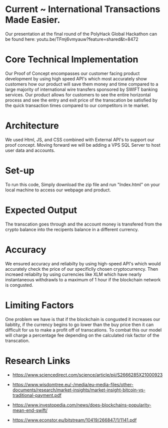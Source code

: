 # Current ~ International Transactions Made Easier.

Our presentation at the final round of the PolyHack Global Hackathon can be found here: youtu.be/TFmj6vmyauw?feature=shared&t=8472

# Core Technical Implementation

Our Proof of Concept encompasses our customer facing product development by using high speed API's which most accurately show customers how our product will save them money and time compared to a large majority of international wire transfers sponsored by SWIFT banking services. Our product allows for customers to see the entire horizontal process and see the entry and exit price of the transcation be satisfied by the quick transaction times compared to our competitors in te market.

# Architecture 

We used Html, JS, and CSS combined with External API's to support our proof concept. Moving forward we will be adding a VPS SQL Server to host user data and accounts.

# Set-up

To run this code, Simply download the zip file and run "Index.html" on your local machine to access our webpage and product.

# Expected Output

The transcation goes through and the account money is transfered from the crypto balance into the recipents balance in a different currency.

# Accuracy

We ensured accuracy and reliabilty by using high-speed API's which would accurately check the price of our specificlly chosen cryptocurrency. Then increaed reliabilty by using currencies like XLM which have nearly instantaneous withdrawls to a maximum of 1 hour if the blockchain network is congusted. 

# Limiting Factors

One problem we have is that if the blockchain is congusted it increases our liabitity, if the currency begins to go lower than the buy price then it can difficult for us to make a profit off of transcations. To combat this our model will charge a percentage fee depending on the calculated risk factor of the transcation.

# Research Links
* https://www.sciencedirect.com/science/article/pii/S2666285X21000923

* https://www.wisdomtree.eu/-/media/eu-media-files/other-documents/research/market-insights/market-insight-bitcoin-vs-traditional-payment.pdf

* https://www.investopedia.com/news/does-blockchains-popularity-mean-end-swift/

* https://www.econstor.eu/bitstream/10419/266847/1/1141.pdf

